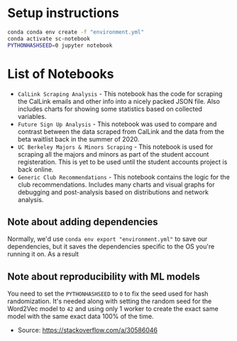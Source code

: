 # Setup instructions

```bash
conda conda env create -f "environment.yml"
conda activate sc-notebook
PYTHONHASHSEED=0 jupyter notebook
```

# List of Notebooks
* `CalLink Scraping Analysis` - This notebook has the code for scraping the CalLink emails and other info into a nicely packed JSON file. Also includes charts for showing some statistics based on collected variables.
* `Future Sign Up Analysis` - This notebook was used to compare and contrast between the data scraped from CalLink and the data from the beta waitlist back in the summer of 2020.
* `UC Berkeley Majors & Minors Scraping` - This notebook is used for scraping all the majors and minors as part of the student account registeration. This is yet to be used until the student accounts project is back online.
* `Generic Club Recommendations` - This notebook contains the logic for the club recommendations. Includes many charts and visual graphs for debugging and post-analysis based on distributions and network analysis.

## Note about adding dependencies
Normally, we'd use `conda env export "environment.yml"` to save our dependencies, but it saves the dependencies specific to the OS you're running it on. As a result


## Note about reproducibility with ML models
 You need to set the `PYTHONHASHSEED` to `0` to fix the seed used for hash randomization. It's needed along with setting the random seed for the Word2Vec model to `42` and using only 1 worker to create the exact same model with the same exact data 100% of the time.

* Source: https://stackoverflow.com/a/30586046
